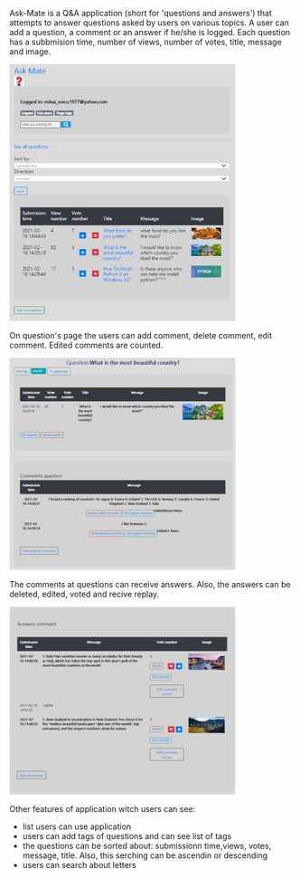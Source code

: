 Ask-Mate is a Q&A application (short for 'questions and answers')  that attempts to answer questions asked by users on various topics. A user can add a question, a comment or an answer if he/she is logged.
Each question has a subbmision time, number of views, number of votes, title, message and image.


<img src="images/poza1.jpg" width="400" >

On question's page the users can add comment, delete comment, edit comment. Edited comments are counted.


<img src="images/poza2.jpg" width="400" >

The comments at questions can receive answers. Also, the answers can be deleted, edited, voted and recive replay.

<img src="images/poza3.jpg" width="400" >


Other features of application witch users can see:
- list users can use application
- users can add tags of questions and can see list of tags
- the questions can be sorted about: submissionn time,views, votes, message, title. Also, this serching can be ascendin or descending
- users can search about letters


